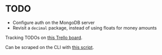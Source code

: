 # TODO

- Configure auth on the MongoDB server
- Revisit a `decimal` package, instead of using floats for money amounts

Tracking TODOs on [this Trello board](https://trello.com/b/e4ZeAJp4/restful-http-api).

Can be scraped on the CLI with [this script](../scripts/trello.sh).
